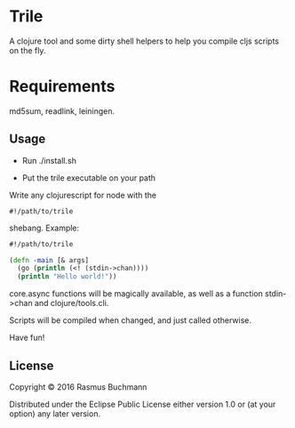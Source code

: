 # Trile

A clojure tool and some dirty shell helpers to help you compile cljs
scripts on the fly.

# Requirements

md5sum, readlink, leiningen.

## Usage

- Run ./install.sh

- Put the trile executable on your path

Write any clojurescript for node with the

```
#!/path/to/trile
```

shebang. Example:

```clojure
#!/path/to/trile

(defn -main [& args]
  (go (println (<! (stdin->chan))))
  (println "Hello world!"))
```

core.async functions will be magically available, as well as a function stdin->chan and clojure/tools.cli.

Scripts will be compiled when changed, and just called otherwise.

Have fun!

## License

Copyright © 2016 Rasmus Buchmann

Distributed under the Eclipse Public License either version 1.0 or (at
your option) any later version.

